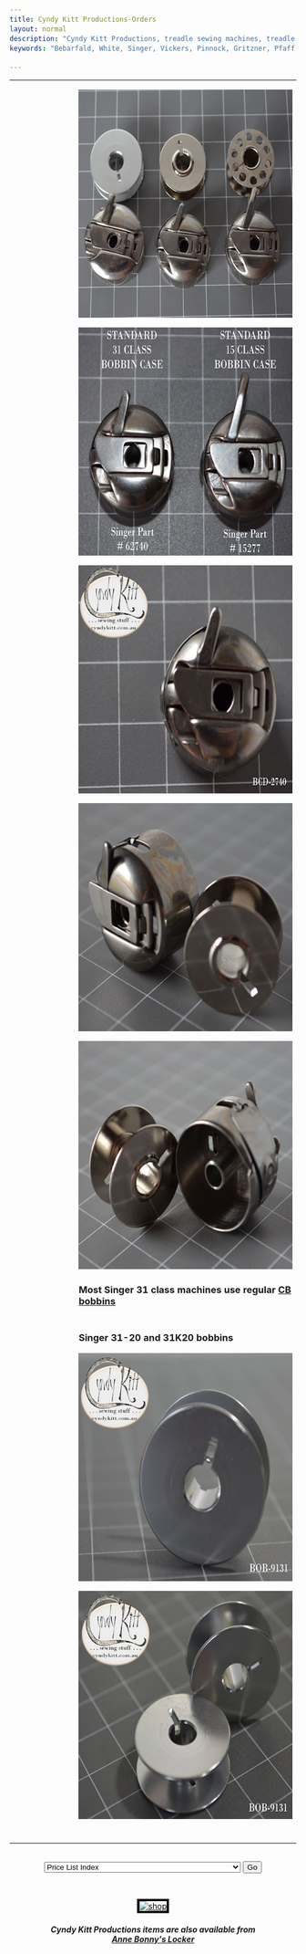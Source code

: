 ```yaml
---
title: Cyndy Kitt Productions-Orders
layout: normal
description: "Cyndy Kitt Productions, treadle sewing machines, treadle sewing machine parts, sewing machine parts, vintage treadle sewing machines, reproduction sewing machine manuals, sewing machine manual, sewing, clothing, accessories, costume, bags, eco friendly, green machine, craft, treadle, design, eco sewing, sustainable craft"
keywords: "Bebarfald, White, Singer, Vickers, Pinnock, Gritzner, Pfaff, treadle sewing machine, vintage sewing machine, sewing machine manual, sewing"

---
```


<!-- #BeginEditable "body2" --> 
<table width="800" border="0" cellspacing="4" cellpadding="3" align="center">
  <tr> 
    <td width="174" height="62">&nbsp;</td>
    <td width="602" height="62"> 
      <p><img src="pic/PIC-BCD/BCD-2740.C02.jpg" width="500" height="400"></p>
      <p><img src="pic/PIC-BCD/BCD-2740.C01.jpg" width="500" height="400"></p>
      <p><img src="pic/PIC-BCD/BCD-2740.00.jpg" width="500" height="400"></p>
      <p><img src="pic/PIC-BCD/BCD-2740.10.jpg" width="500" height="400"></p>
      <p><img src="pic/PIC-BCD/BCD-2740.11.jpg" width="500" height="400"></p>
      <h3>Most Singer 31 class machines use regular <a href="BOB-CB.htm">CB bobbins</a></h3>
    </td>
  </tr>
  <tr> 
    <td width="174">&nbsp;</td>
    <td width="602"> 
      <h3>Singer 31-20 and 31K20 bobbins</h3>
      <p><img src="pic/PIC-BOB/BOB-9131.01.jpg" width="500" height="400"> </p>
      <p><img src="pic/PIC-BOB/BOB-9131.02.jpg" width="500" height="400"> </p>
    </td>
  </tr>
  <tr> 
    <td> 
      <div align="center"> </div>
    </td>
    <td>&nbsp;</td>
  </tr>
</table>
<!-- #EndEditable --><br>

<div align="center"> 
  <form name="form1">
    <select name="Price List" onChange="MM_jumpMenu('parent',this,0)">
      <option value="../pricelist/index.htm" selected>Price List Index</option>
      <option value="../pricelist/p01.htm">Belts, Balance Wheels, Hand 
      Cranks & Electric Motors</option>
      <option value="../pricelist/p02.htm">Shuttles, Bobbin Cases & Bobbins</option>
      <option value="../pricelist/p03.htm">Slide & Throat Plates</option>
      <option value="../pricelist/p04.htm">Tension Parts</option>
      <option value="../pricelist/p05.htm">Feet & Attachments</option>
      <option value="../pricelist/p06.htm">Needles</option>
      <option value="../pricelist/p07.htm">Useful Bits</option>
      <option value="../pricelist/p08.htm">Treadle & Cabinet Parts</option>
      <option value="../pricelist/p09.htm">Tools</option>
      <option value="../manuals/index.htm">Manuals</option>
    </select>
    <input type="button" name="Button1" value="Go" onClick="MM_jumpMenuGo('Price List','parent',0)">
  </form>
  <p>&nbsp;</p>
  <p><a href="../a.main/shop.htm" target="_blank"><font color="#000000"><img src="../common/buttons/ckpshopani.gif" width="400" height="100" border="4" alt="shop"></font></a></p>
</div>
<h5 align="center">Cyndy Kitt Productions items are also available from<br>
  <a href="http://www.annebonnyslocker.com.au">Anne Bonny's Locker</a> </h5>
</body>
<!-- #EndTemplate --></html>

